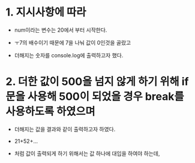 # 1. 지시사항에 따라

- num이라는 변수는 20에서 부터 시작한다.
- ㅜ7의 배수이기 때문에 7을 나눠 값이 0인것을 골랐고

- 더해지는 숫자를 console.log에 출력하고자 했다.

# 2. 더한 값이 500을 넘지 않게 하기 위해  if문을 사용해 500이 되었을 경우 break를 사용하도록 하였으며

- 더해지는 값을 결과와 같이 출력하고자 하였다.

- 21+52+...
- 처럼 값이 출력되게 하기 위해서는 값 하나에 대입을 하여야 하는데,